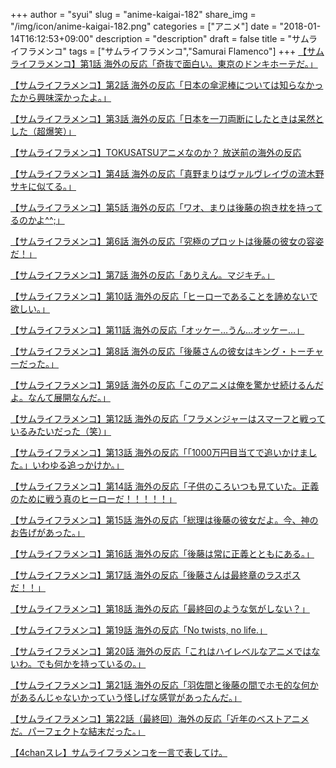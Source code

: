+++
author = "syui"
slug = "anime-kaigai-182"
share_img = "/img/icon/anime-kaigai-182.png"
categories = ["アニメ"]
date = "2018-01-14T16:12:53+09:00"
description = "description"
draft = false
title = "サムライフラメンコ"
tags = ["サムライフラメンコ","Samurai Flamenco"]
+++
<a href="http://cough.cocolog-nifty.com/blog/2013/10/1-8d8c.html" rel="nofollow" target="_blank" title="【サムライフラメンコ】第1話 海外の反応「奇抜で面白い。東京のドンキホーテだ。」">【サムライフラメンコ】第1話 海外の反応「奇抜で面白い。東京のドンキホーテだ。」</a>

<a href="http://cough.cocolog-nifty.com/blog/2013/10/2-ee20.html" rel="nofollow" target="_blank" title="【サムライフラメンコ】第2話 海外の反応「日本の傘泥棒については知らなかったから興味深かったよ。」">【サムライフラメンコ】第2話 海外の反応「日本の傘泥棒については知らなかったから興味深かったよ。」</a>

<a href="http://cough.cocolog-nifty.com/blog/2013/10/3-0a96.html" rel="nofollow" target="_blank" title="【サムライフラメンコ】第3話 海外の反応「日本を一刀両断にしたときは呆然とした（超爆笑）」">【サムライフラメンコ】第3話 海外の反応「日本を一刀両断にしたときは呆然とした（超爆笑）」</a>

<a href="http://cough.cocolog-nifty.com/blog/2013/10/tokusatsu-32b3.html" rel="nofollow" target="_blank" title="【サムライフラメンコ】TOKUSATSUアニメなのか？ 放送前の海外の反応">【サムライフラメンコ】TOKUSATSUアニメなのか？ 放送前の海外の反応</a>

<a href="http://cough.cocolog-nifty.com/blog/2013/11/4-f502.html" rel="nofollow" target="_blank" title="【サムライフラメンコ】第4話 海外の反応「真野まりはヴァルヴレイヴの流木野サキに似てる。」">【サムライフラメンコ】第4話 海外の反応「真野まりはヴァルヴレイヴの流木野サキに似てる。」</a>

<a href="http://cough.cocolog-nifty.com/blog/2013/11/5-092a.html" rel="nofollow" target="_blank" title="【サムライフラメンコ】第5話 海外の反応「ワオ、まりは後藤の抱き枕を持ってるのかよ^^;」">【サムライフラメンコ】第5話 海外の反応「ワオ、まりは後藤の抱き枕を持ってるのかよ^^;」</a>

<a href="http://cough.cocolog-nifty.com/blog/2013/11/6-1553.html" rel="nofollow" target="_blank" title="【サムライフラメンコ】第6話 海外の反応「究極のプロットは後藤の彼女の容姿だ！」">【サムライフラメンコ】第6話 海外の反応「究極のプロットは後藤の彼女の容姿だ！」</a>

<a href="http://cough.cocolog-nifty.com/blog/2013/11/7-57a8.html" rel="nofollow" target="_blank" title="【サムライフラメンコ】第7話 海外の反応「ありえん。マジキチ。」">【サムライフラメンコ】第7話 海外の反応「ありえん。マジキチ。」</a>

<a href="http://cough.cocolog-nifty.com/blog/2013/12/10-6c30.html" rel="nofollow" target="_blank" title="【サムライフラメンコ】第10話 海外の反応「ヒーローであることを諦めないで欲しい。」">【サムライフラメンコ】第10話 海外の反応「ヒーローであることを諦めないで欲しい。」</a>

<a href="http://cough.cocolog-nifty.com/blog/2013/12/11-232f.html" rel="nofollow" target="_blank" title="【サムライフラメンコ】第11話 海外の反応「オッケー…うん…オッケー…」">【サムライフラメンコ】第11話 海外の反応「オッケー…うん…オッケー…」</a>

<a href="http://cough.cocolog-nifty.com/blog/2013/12/8-19a5.html" rel="nofollow" target="_blank" title="【サムライフラメンコ】第8話 海外の反応「後藤さんの彼女はキング・トーチャーだった。」">【サムライフラメンコ】第8話 海外の反応「後藤さんの彼女はキング・トーチャーだった。」</a>

<a href="http://cough.cocolog-nifty.com/blog/2013/12/9-a4a8.html" rel="nofollow" target="_blank" title="【サムライフラメンコ】第9話 海外の反応「このアニメは俺を驚かせ続けるんだよ。なんて展開なんだ。」">【サムライフラメンコ】第9話 海外の反応「このアニメは俺を驚かせ続けるんだよ。なんて展開なんだ。」</a>

<a href="http://cough.cocolog-nifty.com/blog/2014/01/12-0e1c.html" rel="nofollow" target="_blank" title="【サムライフラメンコ】第12話 海外の反応「フラメンジャーはスマーフと戦っているみたいだった（笑）」">【サムライフラメンコ】第12話 海外の反応「フラメンジャーはスマーフと戦っているみたいだった（笑）」</a>

<a href="http://cough.cocolog-nifty.com/blog/2014/01/13-1000-0d3e.html" rel="nofollow" target="_blank" title="【サムライフラメンコ】第13話 海外の反応「「1000万円目当てで追いかけました。」いわゆる追っかけか。」">【サムライフラメンコ】第13話 海外の反応「「1000万円目当てで追いかけました。」いわゆる追っかけか。」</a>

<a href="http://cough.cocolog-nifty.com/blog/2014/01/14-2a98.html" rel="nofollow" target="_blank" title="【サムライフラメンコ】第14話 海外の反応「子供のころいつも見ていた。正義のために戦う真のヒーローだ！！！！！」">【サムライフラメンコ】第14話 海外の反応「子供のころいつも見ていた。正義のために戦う真のヒーローだ！！！！！」</a>

<a href="http://cough.cocolog-nifty.com/blog/2014/02/15-d81a.html" rel="nofollow" target="_blank" title="【サムライフラメンコ】第15話 海外の反応「総理は後藤の彼女だよ。今、神のお告げがあった。」">【サムライフラメンコ】第15話 海外の反応「総理は後藤の彼女だよ。今、神のお告げがあった。」</a>

<a href="http://cough.cocolog-nifty.com/blog/2014/02/16-8a44.html" rel="nofollow" target="_blank" title="【サムライフラメンコ】第16話 海外の反応「後藤は常に正義とともにある。」">【サムライフラメンコ】第16話 海外の反応「後藤は常に正義とともにある。」</a>

<a href="http://cough.cocolog-nifty.com/blog/2014/02/17-a173.html" rel="nofollow" target="_blank" title="【サムライフラメンコ】第17話 海外の反応「後藤さんは最終章のラスボスだ！！」">【サムライフラメンコ】第17話 海外の反応「後藤さんは最終章のラスボスだ！！」</a>

<a href="http://cough.cocolog-nifty.com/blog/2014/03/18-76b3.html" rel="nofollow" target="_blank" title="【サムライフラメンコ】第18話 海外の反応「最終回のような気がしない？」">【サムライフラメンコ】第18話 海外の反応「最終回のような気がしない？」</a>

<a href="http://cough.cocolog-nifty.com/blog/2014/03/19-no-twists-no.html" rel="nofollow" target="_blank" title="【サムライフラメンコ】第19話 海外の反応「No twists, no life.」">【サムライフラメンコ】第19話 海外の反応「No twists, no life.」</a>

<a href="http://cough.cocolog-nifty.com/blog/2014/03/20-6bd7.html" rel="nofollow" target="_blank" title="【サムライフラメンコ】第20話 海外の反応「これはハイレベルなアニメではないわ。でも何かを持っているの。」">【サムライフラメンコ】第20話 海外の反応「これはハイレベルなアニメではないわ。でも何かを持っているの。」</a>

<a href="http://cough.cocolog-nifty.com/blog/2014/03/22-37df.html" rel="nofollow" target="_blank" title="【サムライフラメンコ】第21話 海外の反応「羽佐間と後藤の間でホモ的な何かがあるんじゃないかっていう怪しげな感覚があったんだ。」">【サムライフラメンコ】第21話 海外の反応「羽佐間と後藤の間でホモ的な何かがあるんじゃないかっていう怪しげな感覚があったんだ。」</a>

<a href="http://cough.cocolog-nifty.com/blog/2014/04/22-e29d.html" rel="nofollow" target="_blank" title="【サムライフラメンコ】第22話（最終回）海外の反応「近年のベストアニメだ。パーフェクトな結末だった。」">【サムライフラメンコ】第22話（最終回）海外の反応「近年のベストアニメだ。パーフェクトな結末だった。」</a>

<a href="http://subculkan.blog.fc2.com/blog-entry-21.html" rel="nofollow" target="_blank" title="【4chanスレ】サムライフラメンコを一言で表してけ。">【4chanスレ】サムライフラメンコを一言で表してけ。</a>
